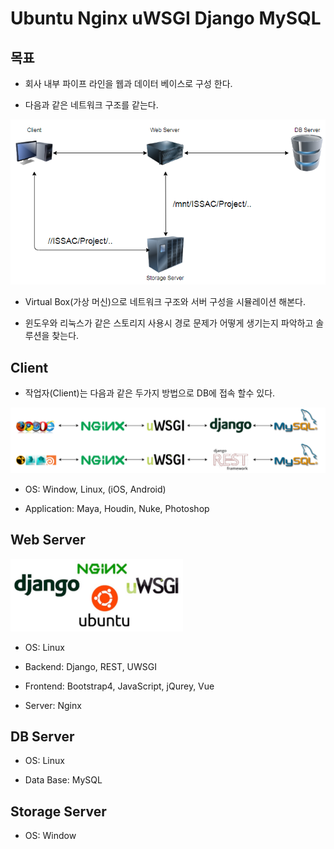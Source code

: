 # Ubuntu Nginx uWSGI Django MySQL

## 목표

- 회사 내부 파이프 라인을 웹과 데이터 베이스로 구성 한다.
  
- 다음과 같은 네트워크 구조를 같는다.
  
![Local Image](/img/introduction/introuduction05.png)

- Virtual Box(가상 머신)으로 네트워크 구조와 서버 구성을 시뮬레이션 해본다.

- 윈도우와 리눅스가 같은 스토리지 사용시 경로 문제가 어떻게 생기는지 파악하고 솔루션을 찾는다.

## Client

- 작업자(Client)는 다음과 같은 두가지 방법으로 DB에 접속 할수 있다.

![Local Image](/img/introduction/introuduction04.png)

- OS: Window, Linux, (iOS, Android)

- Application: Maya, Houdin, Nuke, Photoshop

## Web Server

![Local Image](/img/introduction/introuduction06.png)

- OS: Linux

- Backend: Django, REST, UWSGI

- Frontend: Bootstrap4, JavaScript, jQurey, Vue

- Server: Nginx
  
## DB Server

- OS: Linux

- Data Base: MySQL

## Storage Server

- OS: Window
